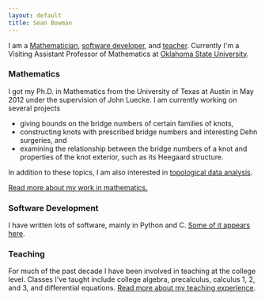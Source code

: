 ```yaml
---
layout: default
title: Sean Bowman
---
```


I am a <a href="/mathematics">Mathematician</a>, <a href="/programming">software
developer</a>, and <a href="/teaching">teacher</a>.  Currently I'm a Visiting Assistant Professor of Mathematics at <a href="http://www.math.okstate.edu/">Oklahoma State University</a>.

### Mathematics

I got my Ph.D. in Mathematics from the University of Texas at Austin in May 2012 under the supervision of John Luecke.   I am currently working on several projects

* giving bounds on the bridge numbers of certain families of knots,
* constructing knots with prescribed bridge numbers and interesting Dehn surgeries, and
* examining the relationship between the bridge numbers of a knot and properties of the knot exterior, such as its Heegaard structure. 

In addition to these topics, I am also interested in <a href="http://en.wikipedia.org/wiki/Topological_data_analysis">topological
data analysis</a>. 

<a href="/mathematics">Read more about my work in mathematics.</a>

### Software Development

I have written lots of software, mainly in Python and C.  <a href="/programming">Some of it appears here</a>.

### Teaching

For much of the past decade I have been involved in teaching at the college level.  Classes I've taught include college algebra, precalculus, calculus 1, 2, and 3, and differential equations.  <a href="/teaching">Read more about my teaching experience</a>.
